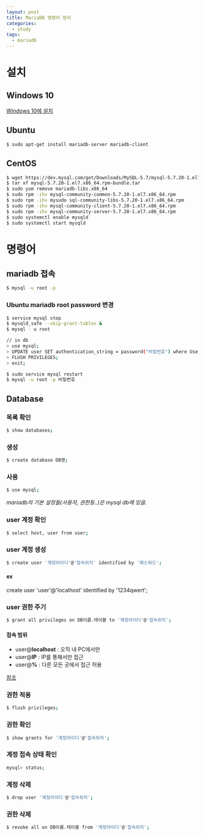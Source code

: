 ```yaml
---
layout: post
title: MariaDB 명령어 정리
categories:
  - study
tags:
  - mariadb
---
```


# 설치
## Windows 10
[Windows 10에 설치](https://offbyone.tistory.com/199)

## Ubuntu
```bash
$ sudo apt-get install mariadb-server mariadb-client
```
## CentOS
```bash
$ wget https://dev.mysql.com/get/Downloads/MySQL-5.7/mysql-5.7.20-1.el7.x86_64.rpm-bundle.tar
$ tar xf mysql-5.7.20-1.el7.x86_64.rpm-bundle.tar
$ sudo yum remove mariadb-libs.x86_64
$ sudo rpm -ihv mysql-community-common-5.7.20-1.el7.x86_64.rpm
$ sudo rpm -ihv mysudo sql-community-libs-5.7.20-1.el7.x86_64.rpm
$ sudo rpm -ihv mysql-community-client-5.7.20-1.el7.x86_64.rpm
$ sudo rpm -ihv mysql-community-server-5.7.20-1.el7.x86_64.rpm
$ sudo systemctl enable mysqld
$ sudo systemctl start mysqld
```

# 명령어

## mariadb 접속
```bash
$ mysql -u root -p
```
### Ubuntu mariadb root password 변경
```bash
$ service mysql stop
$ mysqld_safe --skip-grant-tables &
$ mysql - u root

// in db
> use mysql;
> UPDATE user SET authentication_string = password("비밀번호") where User='root';
> FLUSH PRIVILEGES;
> exit;

$ sudo service mysql restart
$ mysql -u root -p 비밀번호
```

## Database
### 목록 확인
```bash
$ show databases;
```
### 생성
```bash
$ create database DB명;
```
### 사용
```bash
$ use mysql;
```
_mariadb의 기본 설정들(사용자, 권한등..)은 mysql db에 있음._
### user 계정 확인
```bash
$ select host, user from user;
```
### user 계정 생성
```bash
$ create user '계정아이디'@'접속위치' identified by '패스워드';
```
#### ex
create user 'user'@'localhost' identified by '1234qwert';

### user 권한 주기
```bash
$ grant all privileges on DB이름.테이블 to '계정아이디'@'접속위치';
```
#### 접속 범위
- user@**localhost** : 오직 내 PC에서만
- user@**IP** : IP를 통해서만 접근
- user@**%** : 다른 모든 곳에서 접근 허용

[참조](https://m.blog.naver.com/PostView.nhn?blogId=imf4&logNo=220758805624&proxyReferer=https:%2F%2Fwww.google.com%2F)

### 권한 적용
```bash
$ flush privileges;
```

### 권한 확인
```bash
$ show grants for '계정아이디'@'접속위치';
```

### 계정 접속 상태 확인
```bash
mysql> status;
```

### 계정 삭제
```bash
$ drop user '계정아이디'@'접속위치';
```

### 권한 삭제
```bash
$ revoke all on DB이름.테이블 from '계정아이디'@'접속위치';
```


